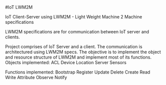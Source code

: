 #IoT LWM2M

IoT Client-Server using LWM2M - Light Weight Machine 2 Machine specifications

LWM2M specifications are for communication between IoT server and clients.

Project comprises of IoT Server and a client. The communication is architectured using LWM2M specs.
The objective is to implement the object and resource structure of LWM2M and implement most of its functions.
Objects implemented:
ACL
Device
Location
Server
Sensors

Functions implemented:
Bootstrap
Register
Update
Delete
Create
Read
Write Attribute
Observe
Notify



